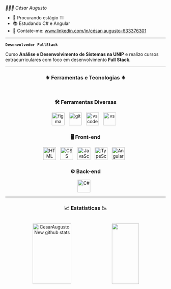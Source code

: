 *👨🏽‍💻 César Augusto*

- 🔭 Procurando estágio TI  
- 📚 Estudando C# e Angular
- 📩 Contate-me: www.linkedin.com/in/césar-augusto-633376301



---

**`Desenvolvedor FullStack`**

Curso **Análise e Desenvolvimento de Sistemas na UNIP** e realizo cursos extracurriculares com foco em desenvolvimento **Full Stack**.

---



<div align="center">
 
### ⚜ Ferramentas e Tecnologias ⚜

<br>

### 🛠️ Ferramentas Diversas

<img alt="figma" title="figma" width="40px" style="padding-right:10px;" src="https://cdn.jsdelivr.net/gh/devicons/devicon@latest/icons/figma/figma-original.svg" />
<img alt="git" title="git" width="40px" style="padding-right:10px;" src="https://cdn.jsdelivr.net/gh/devicons/devicon@latest/icons/git/git-original.svg" />
<img alt="vscode" title="vscode" width="40px" style="padding-right:10px;" src="https://cdn.jsdelivr.net/gh/devicons/devicon@latest/icons/vscode/vscode-original.svg" />
<img alt="vs" title="vs" width="40px" style="padding-right:10px;" src="https://cdn.jsdelivr.net/gh/devicons/devicon@latest/icons/visualstudio/visualstudio-original.svg" />

<br>

### 🖥️ Front-end  

<img alt="HTML" title="HTML" width="40px" style="padding-right:10px;" src="https://cdn.jsdelivr.net/gh/devicons/devicon@latest/icons/html5/html5-original.svg" />
<img alt="CSS" title="CSS" width="40px" style="padding-right:10px;" src="https://cdn.jsdelivr.net/gh/devicons/devicon@latest/icons/css3/css3-original.svg" />
<img alt="JavaScript" title="JavaScript" width="40px" style="padding-right:10px;" src="https://cdn.jsdelivr.net/gh/devicons/devicon@latest/icons/javascript/javascript-original.svg" />
<img alt="TypeScript" title="TypeScript" width="40px" style="padding-right:10px;" src="https://cdn.jsdelivr.net/gh/devicons/devicon@latest/icons/typescript/typescript-original.svg" />
<img alt="Angular" title="Angular" width="40px" style="padding-right:10px;" src="https://cdn.jsdelivr.net/gh/devicons/devicon@latest/icons/angular/angular-original.svg" />
          

### ⚙️ Back-end  


<img alt="C#" title="C#" width="40px" style="padding-right:10px;" src="https://cdn.jsdelivr.net/gh/devicons/devicon@latest/icons/csharp/csharp-original.svg" />


</div>

---

<div align="center">  

### 📈 Estatísticas 📉

<br>

<div align="center">
  <img width="49%" height="190px" src="https://github-readme-stats.vercel.app/api?username=CesarAugustoNew&show_icons=true&count_private=true&hide_border=true&title_color=white&icon_color=&text_color=ffffff&bg_color=0d1117" alt="CesarAugustoNew github stats"/> 
  <img width="41%" height="190px" src="https://github-readme-stats.vercel.app/api/top-langs/?username=CesarAugustoNew&layout=compact&hide_border=true&title_color=white&text_color=ffffff&bg_color=0d1117" />
</div>



</div> 


